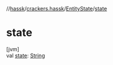 //[hassk](../../../index.md)/[crackers.hassk](../index.md)/[EntityState](index.md)/[state](state.md)

# state

[jvm]\
val [state](state.md): [String](https://kotlinlang.org/api/latest/jvm/stdlib/kotlin/-string/index.html)
